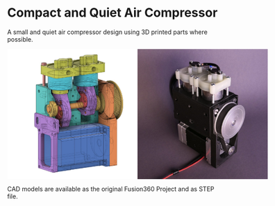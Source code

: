 # Compact and Quiet Air Compressor
A small and quiet air compressor design using 3D printed parts where possible.

<div style="display: flex;">
    <img src="/images/air_compressor_cad_01.jpg" alt="Air Compressor" height="300px">
    <img src="/images/air_compressor_01.jpg" alt="Air Compressor CAD" height="300px">
</div>

CAD models are available as the original Fusion360 Project and as STEP file.
